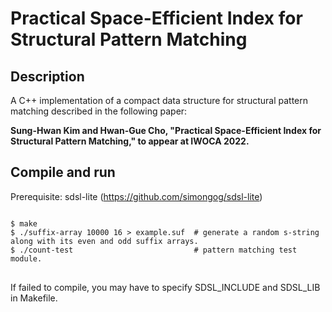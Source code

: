 # Practical Space-Efficient Index for Structural Pattern Matching

## Description

A C++ implementation of a compact data structure for structural pattern matching described in the following paper: 

**Sung-Hwan Kim and Hwan-Gue Cho, "Practical Space-Efficient Index for Structural Pattern Matching," to appear at IWOCA 2022.**


## Compile and run

Prerequisite: sdsl-lite (https://github.com/simongog/sdsl-lite)

<pre>
<code>
$ make
$ ./suffix-array 10000 16 > example.suf  # generate a random s-string along with its even and odd suffix arrays.
$ ./count-test                           # pattern matching test module.  
</code>
</pre>

If failed to compile, you may have to specify SDSL_INCLUDE and SDSL_LIB in Makefile.
